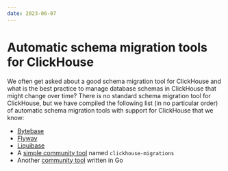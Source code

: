 ```yaml
---
date: 2023-06-07
---
```


# Automatic schema migration tools for ClickHouse

We often get asked about a good schema migration tool for ClickHouse and what is the best practice to manage database schemas in ClickHouse that might change over time? There is no standard schema migration tool for ClickHouse, but we have compiled the following list (in no particular order) of automatic schema migration tools with support for ClickHouse that we know:

- [Bytebase](https://www.bytebase.com/)
- [Flyway](https://www.red-gate.com/products/flyway/)
- [Liquibase](https://www.liquibase.com/)
- A [simple community tool](https://github.com/VVVi/clickhouse-migrations) named `clickhouse-migrations`
- Another [community tool](https://github.com/golang-migrate/migrate/tree/master/database/clickhouse) written in Go
